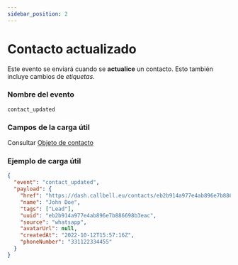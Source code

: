 ```yaml
---
sidebar_position: 2
---
```



# Contacto actualizado

Este evento se enviará cuando se **actualice** un contacto. Esto también incluye cambios de _etiquetas_.

### Nombre del evento

`contact_updated`

### Campos de la carga útil

Consultar [Objeto de contacto](./../../object_types/contact.md)

### Ejemplo de carga útil

```json title=payload.json
{
  "event": "contact_updated",
  "payload": {
    "href": "https://dash.callbell.eu/contacts/eb2b914a977e4ab896e7b886698b3eac",
    "name": "John Doe",
    "tags": ["Lead"],
    "uuid": "eb2b914a977e4ab896e7b886698b3eac",
    "source": "whatsapp",
    "avatarUrl": null,
    "createdAt": "2022-10-12T15:57:16Z",
    "phoneNumber": "331122334455"
  }
}
```